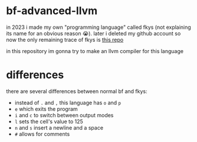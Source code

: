 # bf-advanced-llvm
in 2023 i made my own "programming language" called fkys (not explaining its name for an obvious reason :sob:). later i deleted my github account so now the only remaining trace of fkys is [this repo](https://github.com/ognevny/fkys-rs)

in this repository im gonna try to make an llvm compiler for this language

# differences
there are several differences between normal bf and fkys:
- instead of `.` and `,` this language has `o` and `p`
- `e` which exits the program
- `i` and `c` to switch between output modes
- `l` sets the cell's value to 125
- `n` and `s` insert a newline and a space
- `#` allows for comments
